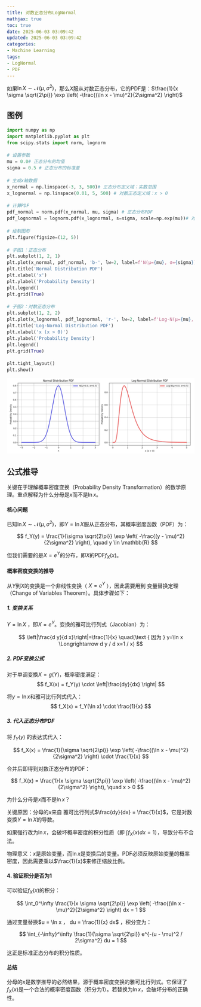 ```yaml
---
title: 对数正态分布LogNormal
mathjax: true
toc: true
date: 2025-06-03 03:09:42
updated: 2025-06-03 03:09:42
categories:
- Machine Learning
tags:
- LogNormal
- PDF
---
```

如果$\ln X \sim \mathcal{N}(\mu, \sigma^2)$，那么$X$服从对数正态分布，它的PDF是：$\frac{1}{x \sigma \sqrt{2\pi}} \exp \left( -\frac{(\ln x - \mu)^2}{2\sigma^2} \right)$

<!--more-->

## 图例

```python
import numpy as np
import matplotlib.pyplot as plt
from scipy.stats import norm, lognorm

# 设置参数
mu = 0.0# 正态分布的均值
sigma = 0.5 # 正态分布的标准差

# 生成x轴数据
x_normal = np.linspace(-3, 3, 500)# 正态分布定义域：实数范围
x_lognormal = np.linspace(0.01, 5, 500) # 对数正态定义域：x > 0

# 计算PDF
pdf_normal = norm.pdf(x_normal, mu, sigma) # 正态分布PDF
pdf_lognormal = lognorm.pdf(x_lognormal, s=sigma, scale=np.exp(mu))# 对数正态PDF

# 绘制图形
plt.figure(figsize=(12, 5))

# 子图1：正态分布
plt.subplot(1, 2, 1)
plt.plot(x_normal, pdf_normal, 'b-', lw=2, label=f'N(μ={mu}, σ={sigma})')
plt.title('Normal Distribution PDF')
plt.xlabel('x')
plt.ylabel('Probability Density')
plt.legend()
plt.grid(True)

# 子图2：对数正态分布
plt.subplot(1, 2, 2)
plt.plot(x_lognormal, pdf_lognormal, 'r-', lw=2, label=f'Log-N(μ={mu}, σ={sigma})')
plt.title('Log-Normal Distribution PDF')
plt.xlabel('x (x > 0)')
plt.ylabel('Probability Density')
plt.legend()
plt.grid(True)

plt.tight_layout()
plt.show()
```

![case](https://github.com/TransformersWsz/picx-images-hosting/raw/master/image.51ee7115w7.webp)


## 公式推导

关键在于理解概率密度变换（Probability Density Transformation）的数学原理。重点解释为什么分母是$x$而不是$\ln x$。

#### 核心问题

已知$\ln X \sim \mathcal{N}(\mu, \sigma^2)$，即$Y = \ln X$服从正态分布，其概率密度函数（PDF）为：

$$
f_Y(y) = \frac{1}{\sigma \sqrt{2\pi}} \exp \left( -\frac{(y - \mu)^2}{2\sigma^2} \right), \quad y \in \mathbb{R}
$$

但我们需要的是$X = e^Y$的分布，即$X$的PDF$f_X(x)$。

#### 概率密度变换的推导

从$Y$到$X$的变换是一个非线性变换（ $X = e^Y$ ），因此需要用到 变量替换定理（Change of Variables Theorem）。具体步骤如下：

##### 1. 变换关系

$Y = \ln X$ ，即$X = e^Y$。变换的雅可比行列式（Jacobian）为：

$$
\left|\frac{d y}{d x}\right|=\frac{1}{x} \quad(\text { 因为 } y=\ln x \Longrightarrow d y / d x=1 / x)
$$

##### 2. PDF变换公式

对于单调变换$X = g(Y)$，概率密度满足：
$$
f_X(x) = f_Y(y) \cdot \left|\frac{dy}{dx} \right|
$$

将$y = \ln x$和雅可比行列式代入：
$$
f_X(x) = f_Y(\ln x) \cdot \frac{1}{x}
$$

##### 3. 代入正态分布PDF

将 $f_Y(y)$ 的表达式代入：

$$
f_X(x) = \frac{1}{\sigma \sqrt{2\pi}} \exp \left( -\frac{(\ln x - \mu)^2}{2\sigma^2} \right) \cdot \frac{1}{x}
$$

合并后即得到对数正态分布的PDF：

$$
f_X(x) = \frac{1}{x \sigma \sqrt{2\pi}} \exp \left( -\frac{(\ln x - \mu)^2}{2\sigma^2} \right), \quad x > 0
$$

为什么分母是$x$而不是$\ln x$？

关键原因：分母的$x$来自 雅可比行列式$\frac{dy}{dx} = \frac{1}{x}$，它是对数变换$Y = \ln X$的导数。

如果强行改为$\ln x$，会破坏概率密度的积分性质（即 $\int f_X(x) dx = 1$），导致分布不合法。

物理意义：$x$是原始变量，而$\ln x$是变换后的变量。PDF必须反映原始变量的概率密度，因此需要乘以$\frac{1}{x}$来修正缩放比例。

#### 4. 验证积分是否为1

可以验证$f_X(x)$的积分：

$$
\int_0^\infty \frac{1}{x \sigma \sqrt{2\pi}} \exp \left( -\frac{(\ln x - \mu)^2}{2\sigma^2} \right) dx = 1
$$

通过变量替换$u = \ln x ， du = \frac{1}{x} dx$ ，积分变为：

$$
\int_{-\infty}^\infty \frac{1}{\sigma \sqrt{2\pi}} e^{-(u - \mu)^2 / 2\sigma^2} du = 1
$$

这正是标准正态分布的积分性质。

#### 总结

分母的$x$是数学推导的必然结果，源于概率密度变换的雅可比行列式。它保证了$f_X(x)$是一个合法的概率密度函数（积分为1）。若替换为$\ln x$，会破坏分布的正确性。
